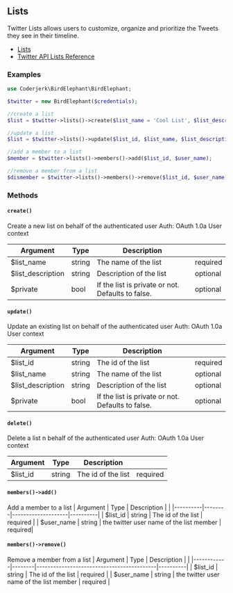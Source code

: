 ## Lists

Twitter Lists allows users to customize, organize and prioritize the Tweets they see in their timeline.

- [Lists](https://developer.twitter.com/en/docs/twitter-api/lists/manage-lists/introduction)
- [Twitter API Lists Reference](https://developer.twitter.com/en/docs/twitter-api/lists/manage-lists/api-reference)

### Examples

```php
use Coderjerk\BirdElephant\BirdElephant;

$twitter = new BirdElephant($credentials);

//create a list
$list = $twitter->lists()->create($list_name = 'Cool List', $list_description = 'testing', $private = false);

//update a list
$list = $twitter->lists()->update($list_id, $list_name, $list_description, $private);

//add a member to a list
$member = $twitter->lists()->members()->add($list_id, $user_name);

//remove a member from a list
$dismember = $twitter->lists()->members()->remove($list_id, $user_name);
```

### Methods

#### `create()`
Create a new list on behalf of the authenticated user
Auth: OAuth 1.0a User context

 | Argument         | Type   | Description                                             |          |
 |------------------|--------|---------------------------------------------------------|----------|
 | $list_name       | string | The name of the list                                    | required |
 | $list_description| string | Description of the list                                 | optional |
 | $private         | bool   | If the list is private or not. Defaults to false.       | optional |

#### `update()`
Update an existing list on behalf of the authenticated user
Auth: OAuth 1.0a User context

 | Argument          | Type   | Description                                       |          |
 |-------------------|--------|---------------------------------------------------|----------|
 | $list_id          | string | The id of the list                                | required |
 | $list_name        | string | The name of the list                              | optional |
 | $list_description | string | Description of the list                           | optional |
 | $private          | bool   | If the list is private or not. Defaults to false. | optional |


#### `delete()`
Delete a list n behalf of the authenticated user
Auth: OAuth 1.0a User context

 | Argument          | Type   | Description                                       |          |
 |-------------------|--------|---------------------------------------------------|----------|
 | $list_id          | string | The id of the list                                | required |


#### `members()->add()`
Add a member to a list
 | Argument | Type   | Description        |          |
 |----------|--------|--------------------|----------|
 | $list_id | string | The id of the list | required |
 | $user_name     | string | the twitter user name of the list member           | required|

#### `members()->remove()`
Remove a member from a list
 | Argument   | Type   | Description                               |          |
 |------------|--------|-------------------------------------------|----------|
 | $list_id   | string | The id of the list                        | required |
 | $user_name | string | the twitter user name of the list member | required |
